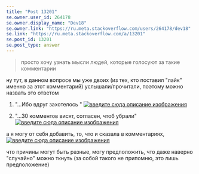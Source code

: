 ```yaml
---
title: "Post 13201"
se.owner.user_id: 264178
se.owner.display_name: "Dev18"
se.owner.link: "https://ru.meta.stackoverflow.com/users/264178/dev18"
se.link: "https://ru.meta.stackoverflow.com/a/13201"
se.post_id: 13201
se.post_type: answer
---
```

<blockquote>
<p>просто хочу узнать мысли людей, которые голосуют за такие комментарии</p>
</blockquote>
<p>ну тут, в данном вопросе мы уже двоих (из тех, кто поставил &quot;лайк&quot; именно за этот комментарий) услышали/прочитали, поэтому можно назвать это ответом</p>
<ol>
<li><p>&quot;...Ибо вдруг захотелось
&quot;
<a href="https://i.stack.imgur.com/Ody26.png" rel="nofollow noreferrer"><img src="https://i.stack.imgur.com/Ody26.png" alt="введите сюда описание изображения" /></a></p>
</li>
<li><p>&quot;...30 комментов висят, согласен, чтоб убрали&quot;
<a href="https://i.stack.imgur.com/wEhM1.png" rel="nofollow noreferrer"><img src="https://i.stack.imgur.com/wEhM1.png" alt="введите сюда описание изображения" /></a></p>
</li>
</ol>
<p>а я могу от себя добавить, то, что и сказала в комментариях,
<a href="https://i.stack.imgur.com/Lk6YG.png" rel="nofollow noreferrer"><img src="https://i.stack.imgur.com/Lk6YG.png" alt="введите сюда описание изображения" /></a></p>
<p>что причины могут быть разные, могу предположить, что даже наверно &quot;случайно&quot; можно ткнуть (за собой такого не припомню, это лишь предположение)</p>
